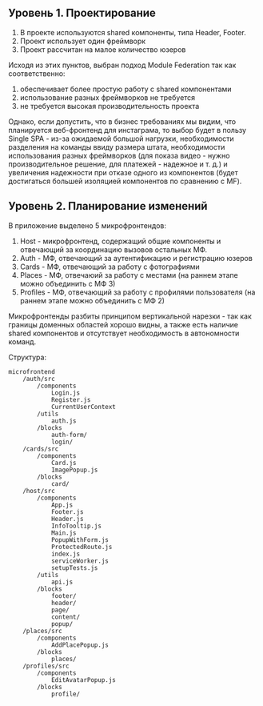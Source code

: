 ## Уровень 1. Проектирование
1. В проекте используются shared компоненты, типа Header, Footer.
2. Проект использует один фреймворк
3. Проект рассчитан на малое количество юзеров

Исходя из этих пунктов, выбран подход Module Federation так как соответственно:
1. обеспечивает более простую работу с shared компонентами
2. использование разных фреймворков не требуется
3. не требуется высокая производительность проекта

Однако, если допустить, что в бизнес требованиях мы видим, что планируется веб-фронтенд для инстаграма, 
то выбор будет в пользу Single SPA - из-за ожидаемой большой нагрузки, необходимости разделения на 
команды ввиду размера штата, необходимости использования разных фреймворков (для показа видео - нужно
производительное решение, для платежей - надежное и т. д.) и увеличения надежности при отказе одного из
компонентов (будет достигаться большей изоляцией компонентов по сравнению с MF).

## Уровень 2. Планирование изменений

В приложение выделено 5 микрофронтендов:
1. Host - микрофронтенд, содержащий общие компоненты и отвечающий за координацию вызовов остальных МФ.
2. Auth - МФ, отвечающий за аутентификацию и регистрацию юзеров
3. Cards - МФ, отвечающий за работу с фотографиями
4. Places - МФ, отвечаюий за работу с местами (на раннем этапе можно объединить с МФ 3)
5. Profiles - МФ, отвечающий за работу с профилями пользователя (на раннем этапе можно объединить с МФ 2)

Микрофронтенды разбиты принципом вертикальной нарезки - так как границы доменных областей хорошо видны, а 
также есть наличие shared компонентов и отсутствует необходимость в автономности команд.
    

Структура:
```
microfrontend
    /auth/src
        /components
            Login.js
            Register.js
            CurrentUserContext
        /utils
            auth.js
        /blocks
            auth-form/
            login/
    /cards/src
        /components
            Card.js
            ImagePopup.js
        /blocks
            card/
    /host/src
        /components
            App.js
            Footer.js
            Header.js
            InfoTooltip.js
            Main.js
            PopupWithForm.js
            ProtectedRoute.js
            index.js
            serviceWorker.js
            setupTests.js
        /utils
            api.js
        /blocks
            footer/
            header/
            page/
            content/
            popup/
    /places/src
        /components
            AddPlacePopup.js
        /blocks
            places/
    /profiles/src
        /components
            EditAvatarPopup.js
        /blocks
            profile/
```
